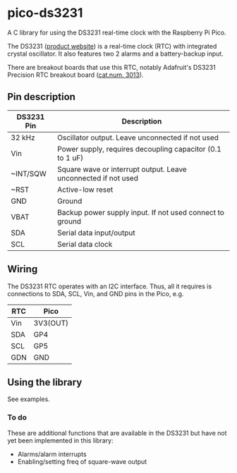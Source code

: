 # pico-ds3231

A C library for using the DS3231 real-time clock with the Raspberry Pi
Pico.

The DS3231 ([product website][analog]) is a real-time clock (RTC) with
integrated crystal oscillator. It also features two 2 alarms and a
battery-backup input.

There are breakout boards that use this RTC, notably Adafruit's DS3231
Precision RTC breakout board ([cat.num. 3013][ada3013]).

[analog]: https://www.analog.com/en/products/ds3231.html
[ada3013]: https://www.adafruit.com/product/3013


## Pin description

| DS3231 Pin | Description
|------------|------------
| 32 kHz     | Oscillator output. Leave unconnected if not used
| Vin        | Power supply, requires decoupling capacitor (0.1 to 1 uF)
| ~INT/SQW   | Square wave or interrupt output. Leave unconnected if not used
| ~RST       | Active-low reset
| GND        | Ground
| VBAT       | Backup power supply input. If not used connect to ground
| SDA        | Serial data input/output
| SCL        | Serial data clock


## Wiring

The DS3231 RTC operates with an I2C interface. Thus, all it requires is
connections to SDA, SCL, Vin, and GND pins in the Pico, e.g. 

| RTC | Pico
|-----|---------
| Vin | 3V3(OUT)
| SDA | GP4
| SCL | GP5
| GDN | GND


## Using the library

See examples.

### To do

These are additional functions that are available in the DS3231 but have
not yet been implemented in this library:

* Alarms/alarm interrupts
* Enabling/setting freq of square-wave output
 